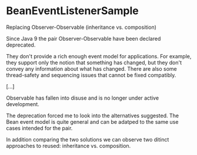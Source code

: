 # BeanEventListenerSample

Replacing Observer-Observable (inheritance vs. composition)

Since Java 9 the pair Observer-Observable have been declared deprecated.

They don't provide a rich enough event model for applications. 
For example, they support only the notion that something has changed, 
but they don't convey any information about what has changed. 
There are also some thread-safety and sequencing issues that cannot be fixed compatibly. 

[...]

Observable has fallen into disuse and is no longer under active development.

The deprecation forced me to look into the alternatives suggested. The Bean event model is quite general and can be adatped to the same use cases intended for the pair.

In addition comparing the two solutions we can observe two ditinct approaches to reused: inheritance vs. composition.
